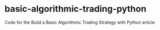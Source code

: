 # basic-algorithmic-trading-python
Code for the Build a Basic Algorithmic Trading Strategy with Python article
